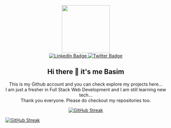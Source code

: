 <div id="header" align="center">
  <img src="https://media.giphy.com/media/QTfX9Ejfra3ZmNxh6B/giphy.gif" width="150"/>
  <div id="badges">
  <a href="https://www.linkedin.com/in/basim-hilal-vadakkan-a053a2278/">
    <img src="https://img.shields.io/badge/LinkedIn-blue?style=for-the-badge&logo=linkedin&logoColor=white" alt="LinkedIn Badge"/>
  </a>
  <a href="https://twitter.com/basim_hilal_v">
    <img src="https://img.shields.io/badge/Twitter-blue?style=for-the-badge&logo=twitter&logoColor=white" alt="Twitter Badge"/>
  </a>
</div>
  <img src="https://komarev.com/ghpvc/?username=basimhilalv&style=flat-square&color=blue" alt=""/>
  <p>
    <h2>Hi there 👋 it's me Basim</h2>

This is my Github account and you can check explore my projects here... <br/>
I am just a fresher in Full Stack Web Development and I am still learning new tech...<br/>
Thank you everyone. Please do checkout my repositories too.
  </p>

  [![GitHub Streak](http://github-readme-streak-stats.herokuapp.com?user=basimhilalv&theme=dark&background=000000)](https://git.io/streak-stats)
  
</div>

[![GitHub Streak](http://github-readme-streak-stats.herokuapp.com?user=basimhilalv&theme=dark&background=000000)](https://git.io/streak-stats)

<!--
**basimhilalv/basimhilalv** is a ✨ _special_ ✨ repository because its `README.md` (this file) appears on your GitHub profile.

Here are some ideas to get you started:

- 🔭 I’m currently working on ...
- 🌱 I’m currently learning ...
- 👯 I’m looking to collaborate on ...
- 🤔 I’m looking for help with ...
- 💬 Ask me about ...
- 📫 How to reach me: ...
- 😄 Pronouns: ...
- ⚡ Fun fact: ...
-->
